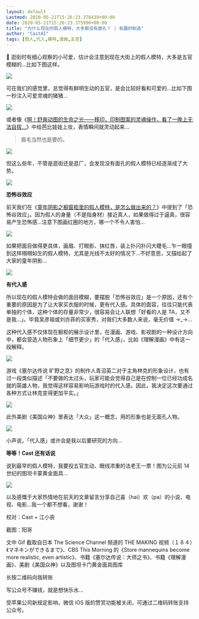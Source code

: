 ```yaml
---
layout: default
Lastmod: 2020-05-21T15:26:23.376439+00:00
date: 2020-05-21T15:26:23.375996+00:00
title: "为什么现在的假人模特，大多都没有面孔？ | 有趣的制造"
author: "CastAI"
tags: [假人,代入,模特,漫画,五官]
---
```


🤔 逛街时有细心观察的小可爱，估计会注意到现在大街上的假人模特，大多是五官模糊的...比如下图这样。

![](https://images.weserv.nl/?url=https%3A//mmbiz.qpic.cn/mmbiz_jpg/PKf4vMmXzbDMVTON7LhUNLhb6DSANBYia5ByYvNhHO8oYSAl8AoAHevnhl4juZM5ZS8Xtn2jr74ykpJDrfCg6Pw/640%3Fwx_fmt%3Djpeg)

可在我们的感觉里，总觉得有鲜明生动的五官，是会比较好看和可爱的...比如下图一秒注入可爱灵魂的猪猪...

![](https://images.weserv.nl/?url=https%3A//mmbiz.qpic.cn/mmbiz_gif/GsuL1FRLKd0Zzvz4sYPkecZfLN5Q8cfNhxXHklod978LIVsl5dtsJqVGX3k4NHdDJlAzJKy5qO2jmn483GhTPQ/640%3Fwx_fmt%3Dgif)

或者像《[啊！舒爽动图的生命之光——移印，印制图案的灵魂操作，看了一晚上无法自拔...](http://mp.weixin.qq.com/s?__biz=MzI0NjM1NTQxOQ==&mid=2247489847&idx=1&sn=a29bd85121116a32ee2dbda849d3198c&chksm=e941dd83de365495467fca1647da626975de6703159432a91e9f882234696181614599240ad7&scene=21#wechat_redirect)》中给芭比娃娃上妆，表情瞬间就灵动起来...

> 眉毛当然也是要的。

![](https://images.weserv.nl/?url=https%3A//mmbiz.qpic.cn/mmbiz_gif/PKf4vMmXzbAw162TfzCvSKZ5yR1ibkwGnqEWC84NRWaSmaaczVrnicfhY2Bn6icClgLy3JNcvXwdlST42evKlMuPA/640%3Fwx_fmt%3Dgif)

但这么些年，不管是逛街还是逛厂，会发现没有面孔的假人模特已经逐渐成了大势。

![](https://images.weserv.nl/?url=https%3A//mmbiz.qpic.cn/mmbiz_gif/PKf4vMmXzbAmxicsEdFFVPhMhXT0LPqdmO5QgwibCFNLM6DAhjkCybRib9GibbDRyzgIib8ia1BFOF3uITXgTEhrRRtA/640%3Fwx_fmt%3Dgif)

  

**恐怖谷效应**

前天我们在《[童年阴影之橱窗柜里的假人模特，是怎么做出来的？](http://mp.weixin.qq.com/s?__biz=MzI0NjM1NTQxOQ==&mid=2247493921&idx=1&sn=737c999d2d2360c46f5fffa668771d08&chksm=e9422d95de35a483c56a7a7838693d5b2325d57be5b33e44b94ed70a261a675099fc168338c4&scene=21#wechat_redirect)》中提到了「恐怖谷效应」。因为假人的身量（不是指身材）接近真人，如果做得过于逼真，很容易产生恐怖感...注意下图画红圈的地方，哪一个不令人害怕...

![](https://images.weserv.nl/?url=https%3A//mmbiz.qpic.cn/mmbiz_jpg/PKf4vMmXzbAmxicsEdFFVPhMhXT0LPqdmwt2xOJPBiabezU1A9ygxMmJZ3efqO6ib6pZoiaKCw5Ke8Z3hfl69fvr5w/640%3Fwx_fmt%3Djpeg)  

如果把面目做得更具体，画眉、打眼影、抹红唇，装上扑闪扑闪大睫毛...乍一眼撞到这样栩栩如生的假人模特，尤其是光线不太好的情况下...不好意思，又描绘起了大家的童年阴影...

![](https://images.weserv.nl/?url=https%3A//mmbiz.qpic.cn/mmbiz_gif/PKf4vMmXzbAmxicsEdFFVPhMhXT0LPqdmublxT0x72micmnHK8JmOXO1cyp12SibRjVbYVb7RBoHNPEWjLh57fUwg/640%3Fwx_fmt%3Dgif)

  

**有代入感**  

  

所以现在的假人模特会做的面目模糊，要摆脱「恐怖谷效应」是一个原因，还有个重要的原因是为了让大家买衣服的时候，更有代入感。具体的面容，往往只能代表单独的个体，这种个体的存量非常少，很容易会让人联想「好看的人是 TA，又不是我...」。毕竟吴彦祖或刘亦菲的买家秀，对我们大多数人来说，毫无价值 →\_→...

这种代入感不仅体现在橱柜的展示设计里，在漫画、游戏、影视剧的一种设计方向中，都会营造人物形象上「细节更少」的「代入感」，比如《理解漫画》中有这一段解释。

![](https://images.weserv.nl/?url=https%3A//mmbiz.qpic.cn/mmbiz_jpg/PKf4vMmXzbAmxicsEdFFVPhMhXT0LPqdmAPUUl1dlp5QDTA2YuIj1xlz6VFzOzwAVTcRJmXccrWNlq1RY49gHIg/640%3Fwx_fmt%3Djpeg)

游戏《塞尔达传说 旷野之息》的制作人青沼英二对于主角林克的形象设计，也有过一段类似描述「不要做的太过头，玩家可能会觉得自己是在控制一位已经功成名就的英雄人物，我觉得这样容易影响玩游戏时的代入感。因此，我决定这次要通过各种方式让林克变得更加平实。」

![](https://images.weserv.nl/?url=https%3A//mmbiz.qpic.cn/mmbiz_jpg/PKf4vMmXzbAmxicsEdFFVPhMhXT0LPqdmHiccTFZ028ibT8bedjWU6H6R53ZY7weutz3RvDiaWT6TLGqEayyXEMFjA/640%3Fwx_fmt%3Djpeg)

此外美剧《美国众神》里表达「大众」这一概念，用的形象也是无面孔人物。

![](https://images.weserv.nl/?url=https%3A//mmbiz.qpic.cn/mmbiz_gif/PKf4vMmXzbAmxicsEdFFVPhMhXT0LPqdm06LbnjK2ezhGw7afd3Bfln9DX8ZXcJYp1H43bbkwjCYEQCHFdoVoibg/640%3Fwx_fmt%3Dgif)

小声说，「代入感」或许会是我以后要研究的方向...

  

**等等！Cast 还有话说**

  

说到最早的假人模特，我要投五官生动、眼线浓重的法老王一票！图为公元前 14 世纪的图坦卡蒙黄金面具...  

![](https://images.weserv.nl/?url=https%3A//mmbiz.qpic.cn/mmbiz_jpg/PKf4vMmXzbAmxicsEdFFVPhMhXT0LPqdm4a3uUgE6MSgp0DD8jJCyqbMzqwNs9xMuicNkHibmxtUz0BhUJSrHspAQ/640%3Fwx_fmt%3Djpeg)

以及感慨于大家热情地在前天的文章留言分享自己喜（hai）欢（pa）的小说、电视、电影...我一个都不想看，谢谢！  

校对：Cast + 江小丧

截图：阳哥

文中 Gif 截取自日本 The Science Channel 频道的 THE MAKING 视频（１８４）《マネキンができるまで》、CBS This Morning 的《Store mannequins become more realistic, even artistic》、书籍《塞尔达传说：大师之书》、书籍《理解漫画》、美剧《美国众神》以及图坦卡门黄金面具图库  

长按二维码向我转账

写公众号不赚钱，就是想快乐水…

受苹果公司新规定影响，微信 iOS 版的赞赏功能被关闭，可通过二维码转账支持公众号。

